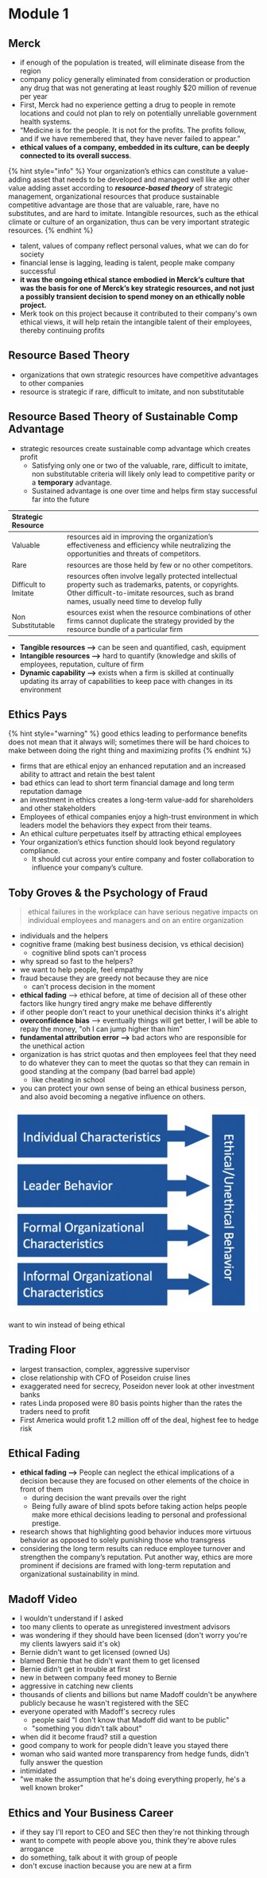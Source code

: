 # Module 1

## Merck

* if enough of the population is treated, will eliminate disease from the region
* company policy generally eliminated from consideration or production any drug that was not generating at least roughly $20 million of revenue per year
* First, Merck had no experience getting a drug to people in remote locations and could not plan to rely on potentially unreliable government health systems.
* “Medicine is for the people. It is not for the profits. The profits follow, and if we have remembered that, they have never failed to appear.”
* **ethical values of a company, embedded in its culture, can be deeply connected to its overall success**.

{% hint style="info" %}
Your organization’s ethics can constitute a value-adding asset that needs to be developed and managed well like any other value adding asset according to _**resource-based theory**_ of strategic management, organizational resources that produce sustainable competitive advantage are those that are valuable, rare, have no substitutes, and are hard to imitate. Intangible resources, such as the ethical climate or culture of an organization, thus can be very important strategic resources.
{% endhint %}

* talent, values of company reflect personal values, what we can do for society
* financial lense is lagging, leading is talent, people make company successful 
* **it was the ongoing ethical stance embodied in Merck’s culture that was the basis for one of Merck’s key strategic resources, and not just a possibly transient decision to spend money on an ethically noble project.**
* Merk took on this project because it contributed to their company's own ethical views, it will help retain the intangible talent of their employees, thereby continuing profits

## Resource Based Theory

* organizations that own strategic resources have competitive advantages to other companies
* resource is strategic if rare, difficult to imitate, and non substitutable

## Resource Based Theory of Sustainable Comp Advantage

* strategic resources create sustainable comp advantage which creates profit
  * Satisfying only one or two of the valuable, rare, difficult to imitate, non substitutable criteria will likely only lead to competitive parity or a **temporary** advantage.
  * Sustained advantage is one over time and helps firm stay successful far into the future

| Strategic Resource |  |
| :--- | :--- |
| Valuable | resources aid in improving the organization’s effectiveness and efficiency while neutralizing the opportunities and threats of competitors. |
| Rare | resources are those held by few or no other competitors. |
| Difficult to Imitate | resources often involve legally protected intellectual property such as trademarks, patents, or copyrights. Other difficult-to-imitate resources, such as brand names, usually need time to develop fully |
| Non Substitutable | esources exist when the resource combinations of other firms cannot duplicate the strategy provided by the resource bundle of a particular firm |

* **Tangible resources --&gt;** can be seen and quantified, cash, equipment
* **Intangible resources --&gt;** hard to quantify \(knowledge and skills of employees, reputation, culture of firm
* **Dynamic capability --&gt;** exists when a firm is skilled at continually updating its array of capabilities to keep pace with changes in its environment

## Ethics Pays

{% hint style="warning" %}
good ethics leading to performance benefits does not mean that it always will; sometimes there will be hard choices to make between doing the right thing and maximizing profits
{% endhint %}

* firms that are ethical enjoy an enhanced reputation and an increased ability to attract and retain the best talent
* bad ethics can lead to short term financial damage and long term reputation damage
* an investment in ethics creates a long-term value-add for shareholders and other stakeholders
* Employees of ethical companies enjoy a high-trust environment in which leaders model the behaviors they expect from their teams. 
* An ethical culture perpetuates itself by attracting ethical employees
* Your organization’s ethics function should look beyond regulatory compliance.
  *  It should cut across your entire company and foster collaboration to influence your company’s culture.

## Toby Groves & the Psychology of Fraud

> ethical failures in the workplace can have serious negative impacts on individual employees and managers and on an entire organization

* individuals and the helpers
* cognitive frame \(making best business decision, vs ethical decision\)
  * cognitive blind spots can't process
* why spread so fast to the helpers?
* we want to help people, feel empathy
* fraud because they are greedy not because they are nice
  * can't process decision in the moment
* **ethical fading** --&gt; ethical before, at time of decision all of these other factors like hungry tired angry make me behave differently
* if other people don't react to your unethical decision thinks it's alright
* **overconfidence bias** --&gt; eventually things will get better, I will be able to repay the money, "oh I can jump higher than him"
* **fundamental attribution error --&gt;** bad actors who are responsible for the unethical action
* organization is has strict quotas and then employees feel that they need to do whatever they can to meet the quotas so that they can remain in good standing at the company \(bad barrel bad apple\)
  * like cheating in school
* you can protect your own sense of being an ethical business person, and also avoid becoming a negative influence on others.

![](.gitbook/assets/image.png)

want to win instead of being ethical

## Trading Floor

* largest transaction, complex, aggressive supervisor
* close relationship with CFO of Poseidon cruise lines
* exaggerated need for secrecy, Poseidon never look at other investment banks
* rates Linda proposed were 80 basis points higher than the rates the traders need to profit
* First America would profit 1.2 million off of the deal, highest fee to hedge risk

## Ethical Fading

* **ethical fading --&gt;** People can neglect the ethical implications of a decision because they are focused on other elements of the choice in front of them
  * during decision the want prevails over the right
  * Being fully aware of blind spots before taking action helps people make more ethical decisions leading to personal and professional prestige.
* research shows that highlighting good behavior induces more virtuous behavior as opposed to solely punishing those who transgress
* considering the long term results can reduce employee turnover and strengthen the company’s reputation. Put another way, ethics are more prominent if decisions are framed with long-term reputation and organizational sustainability in mind.

## Madoff Video

* I wouldn't understand if I asked
* too many clients to operate as unregistered investment advisors
* was wondering if they should have been licensed \(don't worry you're my clients lawyers said it's ok\)
* Bernie didn't want to get licensed \(owned Us\)
* blamed Bernie that he didn't want them to get licensed
* Bernie didn't get in trouble at first
* new in between company feed money to Bernie
* aggressive in catching new clients
* thousands of clients and billions but name Madoff couldn't be anywhere publicly because he wasn't registered with the SEC
* everyone operated with Madoff's secrecy rules
  * people said "I don't know that Madoff did want to be public"
  * "something you didn't talk about"
* when did it become fraud? still a question
* good company to work for people didn't leave you stayed there
* woman who said wanted more transparency from hedge funds, didn't fully answer the question
* intimidated 
* "we make the assumption that he's doing everything properly, he's a well known broker"

## Ethics and Your Business Career

* if they say I'll report to CEO and SEC then they're not thinking through
* want to compete with people above you, think they're above rules arrogance
* do something, talk about it with group of people
* don't excuse inaction because you are new at a firm

